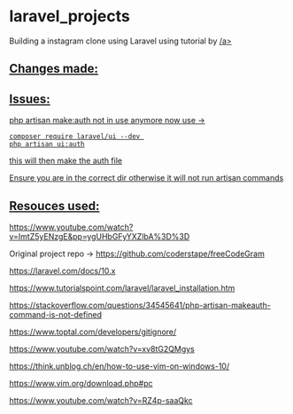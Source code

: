 # laravel_projects
Building a instagram clone using Laravel using tutorial by <a href="https://www.youtube.com/watch?v=ImtZ5yENzgE&pp=ygUHbGFyYXZlbA%3D%3D
"><freecodecamp>/a>

## Changes made:

## Issues:
php artisan make:auth not in use anymore now use -> 
```
composer require laravel/ui --dev 
php artisan ui:auth
```

this will then make the auth file

Ensure you are in the correct dir otherwise it will not run artisan commands

<h2>Resouces used:</h2>

https://www.youtube.com/watch?v=ImtZ5yENzgE&pp=ygUHbGFyYXZlbA%3D%3D

Original project repo -> https://github.com/coderstape/freeCodeGram

https://laravel.com/docs/10.x

https://www.tutorialspoint.com/laravel/laravel_installation.htm

https://stackoverflow.com/questions/34545641/php-artisan-makeauth-command-is-not-defined

https://www.toptal.com/developers/gitignore/

https://www.youtube.com/watch?v=xv8tG2QMgys

https://think.unblog.ch/en/how-to-use-vim-on-windows-10/

https://www.vim.org/download.php#pc

https://www.youtube.com/watch?v=RZ4p-saaQkc